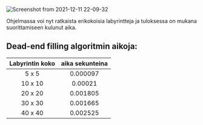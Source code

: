 ![Screenshot from 2021-12-11 22-09-32](https://user-images.githubusercontent.com/80783887/145690205-3f77008e-58a8-4658-a535-09ca0bbaa7cf.png)

Ohjelmassa voi nyt ratkaista erikokoisia labyrintteja ja tuloksessa on mukana suorittamiseen kulunut aika.

## Dead-end filling algoritmin aikoja:
| Labyrintin koko | aika sekunteina |
|:----:|:----:|
|5 x 5|0.000097|
|10 x 10|0.00021|
|20 x 20|0.001805|
|30 x 30|0.001665|
|40 x 40|0.002525|
